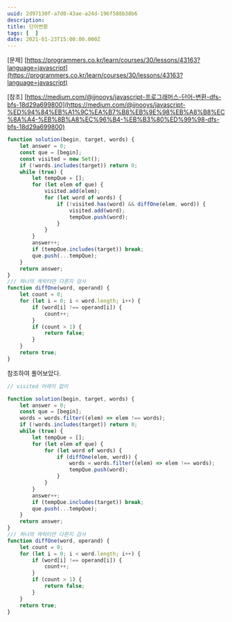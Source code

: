 ```yaml
---
uuid: 2d97130f-a7d0-43ae-a24d-196f588b38b6
description: 
title: 단어변환
tags: [  ]
date: 2021-01-23T15:00:00.000Z
---
```








[문제] [https://programmers.co.kr/learn/courses/30/lessons/43163?language=javascript](https://programmers.co.kr/learn/courses/30/lessons/43163?language=javascript)

[참조] [https://medium.com/@jjnooys/javascript-프로그래머스-단어-변환-dfs-bfs-18d29a699800](https://medium.com/@jjnooys/javascript-%ED%94%84%EB%A1%9C%EA%B7%B8%EB%9E%98%EB%A8%B8%EC%8A%A4-%EB%8B%A8%EC%96%B4-%EB%B3%80%ED%99%98-dfs-bfs-18d29a699800)

```jsx
function solution(begin, target, words) {
    let answer = 0;
    const que = [begin];
    const visited = new Set();
    if (!words.includes(target)) return 0;
    while (true) {
        let tempQue = [];
        for (let elem of que) {
            visited.add(elem);
            for (let word of words) {
                if (!visited.has(word) && diffOne(elem, word)) {
                    visited.add(word);
                    tempQue.push(word);
                }
            }
        }
        answer++;
        if (tempQue.includes(target)) break;
        que.push(...tempQue);
    }
    return answer;
}
/// 하나의 캐릭터만 다른지 검사
function diffOne(word, operand) {
    let count = 0;
    for (let i = 0; i < word.length; i++) {
        if (word[i] !== operand[i]) {
            count++;
        }
        if (count > 1) {
            return false;
        }
    }
    return true;
}
```

참조하여 풀어보았다.

```jsx
// visited 어레이 없이

function solution(begin, target, words) {
    let answer = 0;
    const que = [begin];
    words = words.filter((elem) => elem !== words);
    if (!words.includes(target)) return 0;
    while (true) {
        let tempQue = [];
        for (let elem of que) {
            for (let word of words) {
                if (diffOne(elem, word)) {
                    words = words.filter((elem) => elem !== words);
                    tempQue.push(word);
                }
            }
        }
        answer++;
        if (tempQue.includes(target)) break;
        que.push(...tempQue);
    }
    return answer;
}
/// 하나의 캐릭터만 다른지 검사
function diffOne(word, operand) {
    let count = 0;
    for (let i = 0; i < word.length; i++) {
        if (word[i] !== operand[i]) {
            count++;
        }
        if (count > 1) {
            return false;
        }
    }
    return true;
}
```